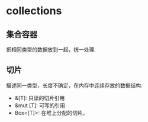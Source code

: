 # collections

## 集合容器

把相同类型的数据放到一起，统一处理.

## 切片

描述同一类型，长度不确定，在内存中连续存放的数据结构.

- &[T]: 只读的切片引用
- &mut [T]: 可写的引用
- Box<[T]>: 在堆上分配的切片。
